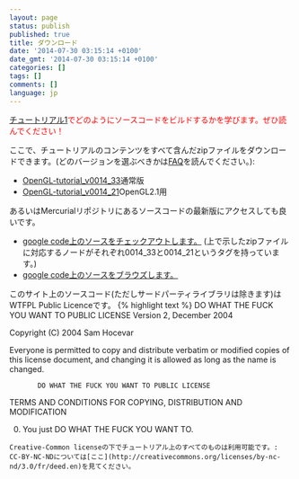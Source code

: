 ```yaml
---
layout: page
status: publish
published: true
title: ダウンロード
date: '2014-07-30 03:15:14 +0100'
date_gmt: '2014-07-30 03:15:14 +0100'
categories: []
tags: []
comments: []
language: jp
---
```


<span style="color: #ff0000">[チュートリアル1](http://www.opengl-tutorial.org/ja/opengl%e3%81%ae%e5%9f%ba%e7%a4%8e/%e3%83%81%e3%83%a5%e3%83%bc%e3%83%88%e3%83%aa%e3%82%a2%e3%83%ab1%ef%bc%9a%e3%82%a6%e3%82%a3%e3%83%b3%e3%83%89%e3%82%a6%e3%82%92%e9%96%8b%e3%81%8f/)でどのようにソースコードをビルドするかを学びます。ぜひ読んでください！</span>

ここで、チュートリアルのコンテンツをすべて含んだzipファイルをダウンロードできます。(どのバージョンを選ぶべきかは[FAQ](/?page_id=526)を読んでください。):

* [OpenGL-tutorial_v0014_33]({{site.baseurl}}/assets/images/TODO/OpenGL-tutorial_v0014_33.zip)通常版
* [OpenGL-tutorial_v0014_21]({{site.baseurl}}/assets/images/TODO/OpenGL-tutorial_v0014_21.zip)OpenGL2.1用

あるいはMercurialリポジトリにあるソースコードの最新版にアクセスしても良いです。

* [google code上のソースをチェックアウトします。](http://code.google.com/p/opengl-tutorial-org/source/checkout) (上で示したzipファイルに対応するノードがそれぞれ0014_33と0014_21というタグを持っています。)
* [google code上のソースをブラウズします。](http://code.google.com/p/opengl-tutorial-org/source/browse/)

このサイト上のソースコード(ただしサードパーティライブラリは除きます)はWTFPL Public Licenceです。
{% highlight text %}
           DO WHAT THE FUCK YOU WANT TO PUBLIC LICENSE
                   Version 2, December 2004


Copyright (C) 2004 Sam Hocevar 

Everyone is permitted to copy and distribute verbatim or modified
copies of this license document, and changing it is allowed as long
as the name is changed.

           DO WHAT THE FUCK YOU WANT TO PUBLIC LICENSE
  TERMS AND CONDITIONS FOR COPYING, DISTRIBUTION AND MODIFICATION

 0. You just DO WHAT THE FUCK YOU WANT TO.
```
Creative-Common licenseの下でチュートリアル上のすべてのものは利用可能です。: CC-BY-NC-NDについては[ここ](http://creativecommons.org/licenses/by-nc-nd/3.0/fr/deed.en)を見てください。
